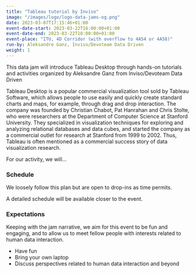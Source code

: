 ```yaml
---
title: "Tableau tutorial by Inviso"
image: "/images/logo/logo-data-jams-og.png"
date: 2023-03-07T17:15:46+01:00
event-date-start: 2023-03-22T16:00:00+01:00
event-date-end: 2023-03-22T18:00:00+01:00
event-place: "ITU, 4D Corridor (with overflow to 4A54 or 4A58)"
run-by: Aleksandre Ganz, Inviso/Devoteam Data Driven
weight: 1
---
```


This data jam will introduce Tableau Desktop through hands-on tutorials and activities organized by Aleksandre Ganz from Inviso/Devoteam Data Driven

Tableau Desktop is a popular commercial visualization tool sold by Tableau Software, which allows people to use easily and quickly create standard charts and maps, for example, through drag and drop interaction. The company was founded by Christian Chabot, Pat Hanrahan and Chris Stolte, who were researchers at the Department of Computer Science at Stanford University. They specialized in visualization techniques for exploring and analyzing relational databases and data cubes, and started the company as a commercial outlet for research at Stanford from 1999 to 2002. Thus, Tableau is often mentioned as a commercial success story of data visualization research.

For our activity, we will...

### Schedule 

We loosely follow this plan but are open to drop-ins as time permits.  

A detailed schedule will be available closer to the event.
<!-- | 16.00 | Introduction to Data Jams, Data Illustrator and Charticulator
| 16.20 | Introduction to the activity 
| 16.30 | Creating the weather visualization in Data Illustrator 
| 17.00 | Check in and informal chat 
| 17.15 | Creating the weather visualization in Charticulator 
| 17.45 | Reflections, wrap-up, and informal chat -->

### Expectations

Keeping with the jam narrative, we aim for this event to be fun and engaging, and to allow us to meet fellow people with interests related to human data interaction.

* Have fun 
* Bring your own laptop 
* Discuss perspectives related to human data interaction and beyond 

